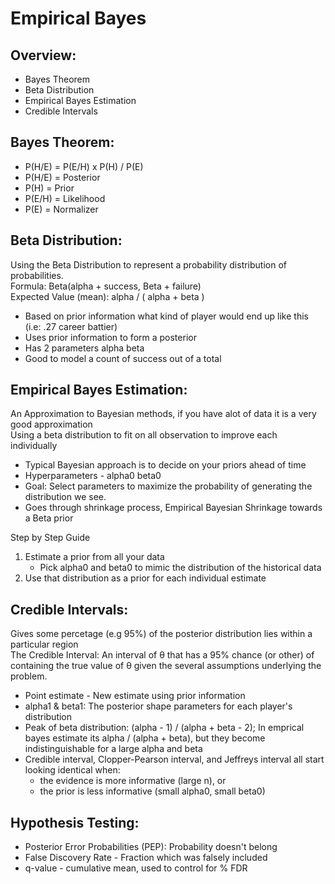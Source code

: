 # Empirical Bayes

## Overview:
	
* Bayes Theorem
* Beta Distribution
* Empirical Bayes Estimation
* Credible Intervals


## Bayes Theorem:

* P(H/E) = P(E/H) x P(H)  /  P(E)
* P(H/E) = Posterior
* P(H) = Prior
* P(E/H) = Likelihood
* P(E) = Normalizer 

## Beta Distribution:

Using the Beta Distribution to represent a probability distribution of probabilities. <br/>
Formula: Beta(alpha + success, Beta + failure)  <br/>
Expected Value (mean): alpha / ( alpha + beta )

* Based on prior information what kind of player would end up like this (i.e: .27 career battier)
* Uses prior information to form a posterior
* Has 2 parameters alpha beta
* Good to model a count of success out of a total

## Empirical Bayes Estimation:

An Approximation to Bayesian methods, if you have alot of data it is a very good approximation <br/>
Using a beta distribution to fit on all observation to improve each individually 

* Typical Bayesian approach is to decide on your priors ahead of time
* Hyperparameters - alpha0 beta0
* Goal: Select parameters to maximize the probability of generating the distribution we see.
* Goes through shrinkage process, Empirical Bayesian Shrinkage towards a Beta prior

Step by Step Guide
1. Estimate a prior from all your data
	* Pick alpha0 and beta0 to mimic the distribution of the historical data
2. Use that distribution as a prior for each individual estimate

## Credible Intervals:
Gives some percetage (e.g 95%) of the posterior distribution lies within a particular region <br/>
The Credible Interval: An interval of θ that has a 95% chance (or other) of containing the true value of θ given the several assumptions underlying the problem.

* Point estimate -  New estimate using prior information
* alpha1 & beta1: The posterior shape parameters for each player's distribution
* Peak of beta distribution: (alpha - 1) / (alpha + beta - 2); In emprical bayes estimate its alpha / (alpha + beta), but they become indistinguishable for a large alpha and beta
* Credible interval, Clopper-Pearson interval, and Jeffreys interval all start looking identical when:
	+ the evidence is more informative (large n), or
	+ the prior is less informative (small alpha0, small beta0)

## Hypothesis Testing:
* Posterior Error Probabilities (PEP): Probability doesn't belong
* False Discovery Rate - Fraction which was falsely included
* q-value - cumulative mean, used to control for % FDR



